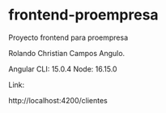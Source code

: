 # frontend-proempresa
Proyecto frontend para proempresa

Rolando Christian Campos Angulo.

Angular CLI: 15.0.4
Node: 16.15.0

Link:

http://localhost:4200/clientes
